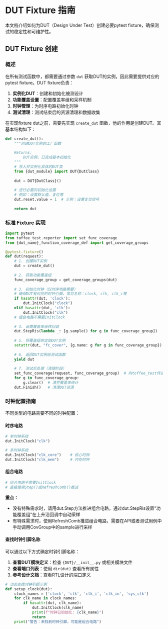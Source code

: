 
# DUT Fixture 指南

本文档介绍如何为DUT（Design Under Test）创建必要pytest fixture，确保测试的稳定性和可维护性。

## DUT Fixture 创建

### 概述

在所有测试函数中，都需要通过参数 `dut` 获取DUT的实例，因此需要提供对应的pytest fixture。DUT fixture负责：

1. **实例化DUT**：创建和初始化被测设计
2. **功能覆盖设置**：配置覆盖率组和采样机制
3. **时钟管理**：为时序电路初始化时钟
4. **测试清理**：测试结束后的资源清理和数据收集

在实现fixture dut之前，需要先实现 `create_dut` 函数，他的作用是创建DUT。其基本结构如下：

```python
def create_dut():
    """创建DUT实例的工厂函数
    
    Returns:
        DUT实例，已完成基本初始化
    """
    # 导入并实例化具体的DUT类
    from {dut_module} import DUT{DutClass}
    
    dut = DUT{DutClass}()
    
    # 进行必要的初始化设置
    # 例如：设置默认值、复位等
    dut.reset.value = 1  # 示例：设置复位信号
    
    return dut
```

### 标准 Fixture 实现

```python
import pytest
from toffee_test.reporter import set_func_coverage
from {dut_name}_function_coverage_def import get_coverage_groups

@pytest.fixture()
def dut(request):
    # 1. 创建DUT实例
    dut = create_dut()
    
    # 2. 获取功能覆盖组
    func_coverage_group = get_coverage_groups(dut)
    
    # 3. 初始化时钟（仅时序电路需要）
    # 确保DUT有对应的时钟引脚，常见名称：clock, clk, clk_i等
    if hasattr(dut, 'clock'):
        dut.InitClock("clock")
    elif hasattr(dut, 'clk'):
        dut.InitClock("clk")
    # 组合电路不需要InitClock
    
    # 4. 设置覆盖率采样回调
    dut.StepRis(lambda _: [g.sample() for g in func_coverage_group])
    
    # 5. 将覆盖组绑定到DUT实例
    setattr(dut, "fc_cover", {g.name: g for g in func_coverage_group})
    
    # 6. 返回DUT实例给测试函数
    yield dut
    
    # 7. 测试后处理（清理阶段）
    set_func_coverage(request, func_coverage_group)  # 向toffee_test传递覆盖率数据
    for g in func_coverage_group:
        g.clear()  # 清空覆盖率统计
    dut.Finish()   # 清理DUT资源

```

### 时钟配置指南

不同类型的电路需要不同的时钟配置：

#### 时序电路
```python
# 单时钟系统
dut.InitClock("clk")

# 多时钟系统  
dut.InitClock("clk_core")    # 核心时钟
dut.InitClock("clk_mem")     # 内存时钟
```

#### 组合电路
```python  
# 组合电路不需要InitClock
# 直接使用Step()或RefreshComb()推进
```

**重点：**
- 没有特殊需求时，请用dut.Step方法推进组合电路，通过dut.StepRis设置“功能覆盖组”在上升沿回调中自动采样
- 有特殊需求时，使用RefreshComb推进组合电路，需要在API或者测试用例中手动调用CovGroup中的sample进行采样

#### 查找时钟引脚名称

可以通过以下方式确定时钟引脚名称：

1. **查看DUT模块定义**：检查 `{DUT}/__init__.py` 或相关模块文件
2. **查看端口列表**：使用 `dir(dut)` 查看所有属性
3. **参考设计文档**：查看RTL设计的端口定义

```python
# 动态查找时钟引脚示例
def setup_clock(dut):
    clock_names = ['clock', 'clk', 'clk_i', 'clk_in', 'sys_clk']
    for clk_name in clock_names:
        if hasattr(dut, clk_name):
            dut.InitClock(clk_name)
            print(f"时钟已初始化: {clk_name}")
            return
    print("警告：未找到时钟引脚，可能是组合电路")
```

